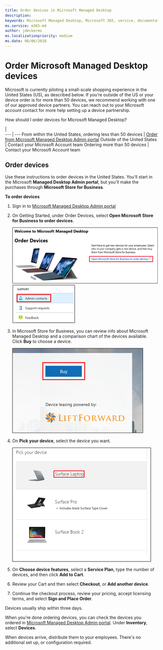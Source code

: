 ```yaml
---
title: Order devices in Microsoft Managed Desktop 
description:  
keywords: Microsoft Managed Desktop, Microsoft 365, service, documentation
ms.service: m365-md
author: jdeckerms
ms.localizationpriority: medium
ms.date: 06/06/2018
---
```


# Order Microsoft Managed Desktop devices

Microsoft is currently piloting a small-scale shopping experience in the United States (US), as described below. If you’re outside of the US or your device order is for more than 50 devices, we recommend working with one of our approved device partners. You can reach out to your Microsoft account contact for more help setting up a device partnership.

How should I order devices for Microsoft Managed Desktop?

  |   
 --- | ---
From within the United States, ordering less than 50 devices | [Order from Microsoft Managed Desktop Admin portal](https://aka.ms/mmdportal)
Outside of the United States | Contact your Microsoft Account team
Ordering more than 50 devices | Contact your Microsoft Account team

## Order devices
Use these instructions to order devices in the United States. You'll start in the Microsoft **Managed Desktop Admin portal**, but you'll make the purchases through **Microsoft Store for Business**. 

 **To order devices**
 1. Sign in to [Microsoft Managed Desktop Admin portal](https://aka.ms/mmdportal)
 2. On Getting Started, under Order Devices, select **Open Microsoft Store for Business to order devices**.

    ![Getting Started, Order devices](images/mmd-order-devices.png)
    ![Support menu, Admin contacts](images/admincontacts.png)

3. In Microsoft Store for Business, you can review info about Microsoft Managed Desktop and a comparison chart of the devices available. Click **Buy** to choose a device. 

    ![Store for Business, Buy](images/msfb-buy.png)

4. On **Pick your device**, select the device you want. 

    ![Store for Business, Pick device](images/msfb-pick-device.png)

5. On **Choose device features**, select a **Service Plan**, type the number of devices, and then click **Add to Cart**.

6. Review your Cart and then select **Checkout**, or **Add another device**. 

7. Continue the checkout process, review your pricing, accept licensing terms, and select **Sign and Place Order**. 

Devices usually ship within three days. 

When you're done ordering devices, you can check the devices you ordered in [Microsoft Managed Desktop Admin portal](https://aka.ms/mmdportal). Under **Inventory**, select **Devices**. 

When devices arrive, distribute them to your employees. There's no additional set up, or configuration required. 

